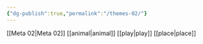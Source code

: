 ```yaml
---
{"dg-publish":true,"permalink":"/themes-02/"}
---
```



[[Meta 02\|Meta 02]]
[[animal\|animal]]
[[play\|play]]
[[place\|place]]
